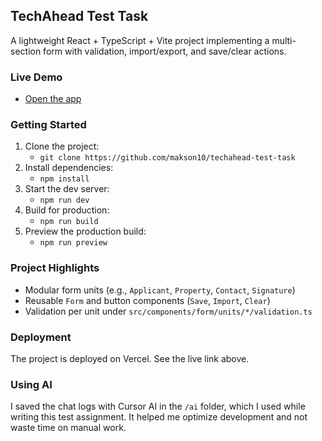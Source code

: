## TechAhead Test Task

A lightweight React + TypeScript + Vite project implementing a multi-section form with validation, import/export, and save/clear actions.

### Live Demo

- [Open the app](https://techahead-test-task.vercel.app/)

### Getting Started

1. Clone the project:
   - `git clone https://github.com/makson10/techahead-test-task`
2. Install dependencies:
   - `npm install`
3. Start the dev server:
   - `npm run dev`
4. Build for production:
   - `npm run build`
5. Preview the production build:
   - `npm run preview`

### Project Highlights

- Modular form units (e.g., `Applicant`, `Property`, `Contact`, `Signature`)
- Reusable `Form` and button components (`Save`, `Import`, `Clear`)
- Validation per unit under `src/components/form/units/*/validation.ts`

### Deployment

The project is deployed on Vercel. See the live link above.

### Using AI

I saved the chat logs with Cursor AI in the `/ai` folder, which I used while writing this test assignment. It helped me optimize development and not waste time on manual work.
